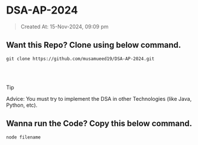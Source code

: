 # DSA-AP-2024 
>Created At: 15-Nov-2024, 09:09 pm

## Want this Repo? Clone using below command. 
```
git clone https://github.com/musamueed19/DSA-AP-2024.git
```

<br><br>

> [!TIP]
> Advice: You must try to implement the DSA in other Technologies (like Java, Python, etc).

## Wanna run the Code? Copy this below command.
```
node filename
```


